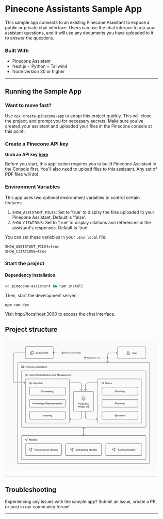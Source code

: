 # Pinecone Assistants Sample App

This sample app connects to an existing Pinecone Assistant to expose a public or private chat interface. Users can use the chat interace to ask your assistant questions, and it will use any documents you have uploaded to it to answer the questions. 

### Built With

- Pinecone Assistant
- Next.js + Python + Tailwind 
- Node version 20 or higher

---
## Running the Sample App

### Want to move fast?

Use `npx create-pinecone-app` to adopt this project quickly.
This will clone the project, and prompt you for necessary secrets. Make sure you've created your assistant and uploaded your files in the Pinecone console at this point.

### Create a Pinecone API key
**Grab an API key [here](https://app.pinecone.io)**

Before you start, this application requires you to build Pinecone Assistant in the Console first. You'll also need to upload files to this assistant. Any set of PDF files will do!

### Environment Variables

This app uses two optional environment variables to control certain features:

1. `SHOW_ASSISTANT_FILES`: Set to 'true' to display the files uploaded to your Pinecone Assistant. Default is 'false'.
2. `SHOW_CITATIONS`: Set to 'true' to display citations and references in the assistant's responses. Default is 'true'.

You can set these variables in your `.env.local` file:

```
SHOW_ASSISTANT_FILES=true
SHOW_CITATIONS=true
```

### Start the project

#### Dependency Installation

```bash
cd pinecone-assistant && npm install 
```
Then, start the development server: 

```bash
npm run dev
```

Visit http://localhost:3000 to access the chat interface.

## Project structure

![Pinecone Assistant Sample App Architecture](./public/pinecone-assistant-architecture.png)

---
## Troubleshooting

Experiencing any issues with the sample app?
Submit an issue, create a PR, or post in our community forum!

---